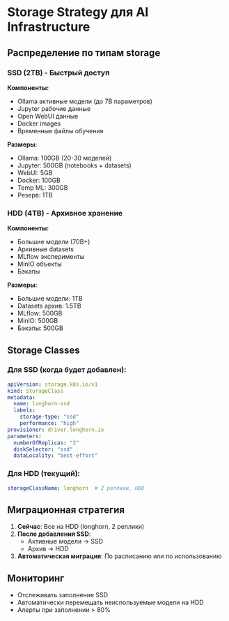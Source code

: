 # Storage Strategy для AI Infrastructure

## Распределение по типам storage

### SSD (2TB) - Быстрый доступ
**Компоненты:**
- Ollama активные модели (до 7B параметров)
- Jupyter рабочие данные
- Open WebUI данные
- Docker images
- Временные файлы обучения

**Размеры:**
- Ollama: 100GB (20-30 моделей)
- Jupyter: 500GB (notebooks + datasets)
- WebUI: 5GB
- Docker: 100GB
- Temp ML: 300GB
- Резерв: 1TB

### HDD (4TB) - Архивное хранение
**Компоненты:**
- Большие модели (70B+)
- Архивные datasets
- MLflow эксперименты
- MinIO объекты
- Бэкапы

**Размеры:**
- Большие модели: 1TB
- Datasets архив: 1.5TB
- MLflow: 500GB
- MinIO: 500GB
- Бэкапы: 500GB

## Storage Classes

### Для SSD (когда будет добавлен):
```yaml
apiVersion: storage.k8s.io/v1
kind: StorageClass
metadata:
  name: longhorn-ssd
  labels:
    storage-type: "ssd"
    performance: "high"
provisioner: driver.longhorn.io
parameters:
  numberOfReplicas: "2"
  diskSelector: "ssd"
  dataLocality: "best-effort"
```

### Для HDD (текущий):
```yaml
storageClassName: longhorn  # 2 реплики, HDD
```

## Миграционная стратегия

1. **Сейчас**: Все на HDD (longhorn, 2 реплики)
2. **После добавления SSD**: 
   - Активные модели → SSD
   - Архив → HDD
3. **Автоматическая миграция**: По расписанию или по использованию

## Мониторинг

- Отслеживать заполнение SSD
- Автоматически перемещать неиспользуемые модели на HDD
- Алерты при заполнении > 80% 